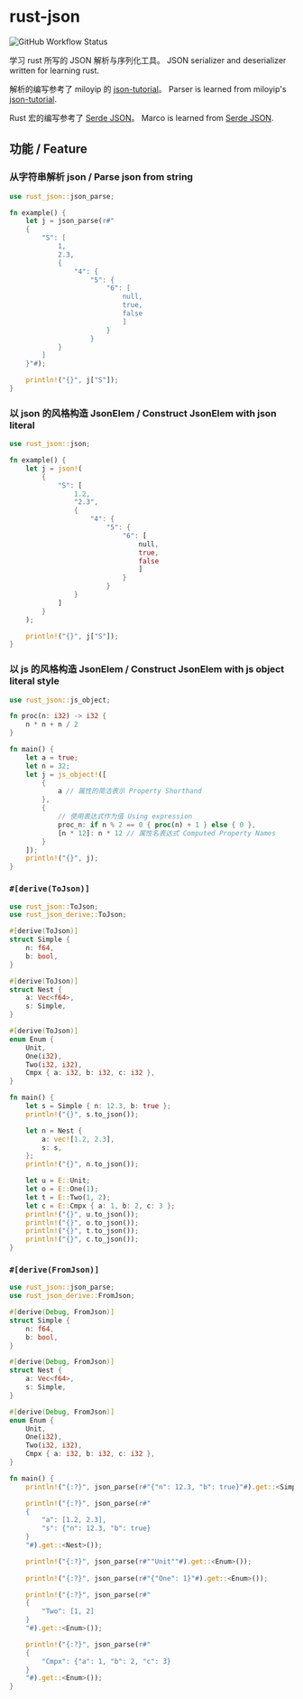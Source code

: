 # rust-json

![GitHub Workflow Status](https://img.shields.io/github/workflow/status/Puellaquae/rust-json/Rust?label=Build%20%26%20Test)

学习 rust 所写的 JSON 解析与序列化工具。 JSON serializer and deserializer written for learning rust.

解析的编写参考了 miloyip 的 [json-tutorial](https://github.com/miloyip/json-tutorial)。 Parser is learned from miloyip's [json-tutorial](https://github.com/miloyip/json-tutorial).

Rust 宏的编写参考了 [Serde JSON](https://github.com/serde-rs/json)。 Marco is learned from [Serde JSON](https://github.com/serde-rs/json).

## 功能 / Feature

### 从字符串解析 json / Parse json from string

```rust
use rust_json::json_parse;

fn example() {
    let j = json_parse(r#"
    {
        "S": [
            1, 
            2.3, 
            {
                "4": {
                    "5": {
                        "6": [
                            null,
                            true, 
                            false
                            ]
                        }
                    }
            }
        ]
    }"#);

    println!("{}", j["S"]);
}
```

### 以 json 的风格构造 JsonElem / Construct JsonElem with json literal

```rust
use rust_json::json;

fn example() {
    let j = json!(
        {
            "S": [
                1.2, 
                "2.3", 
                {
                    "4": {
                        "5": {
                            "6": [
                                null,
                                true, 
                                false
                                ]
                            }
                        }
                }
            ]
        }
    );

    println!("{}", j["S"]);
}
```

### 以 js 的风格构造 JsonElem / Construct JsonElem with js object literal style

```rust
use rust_json::js_object;

fn proc(n: i32) -> i32 {
    n * n + n / 2
}

fn main() {
    let a = true;
    let n = 32;
    let j = js_object!([
        {
            a // 属性的简洁表示 Property Shorthand
        },
        {
            // 使用表达式作为值 Using expression
            proc_n: if n % 2 == 0 { proc(n) + 1 } else { 0 }, 
            [n * 12]: n * 12 // 属性名表达式 Computed Property Names
        }
    ]);
    println!("{}", j);
}
```

### `#[derive(ToJson)]`
```rust
use rust_json::ToJson;
use rust_json_derive::ToJson;

#[derive(ToJson)]
struct Simple {
    n: f64,
    b: bool,
}

#[derive(ToJson)]
struct Nest {
    a: Vec<f64>,
    s: Simple,
}

#[derive(ToJson)]
enum Enum {
    Unit,
    One(i32),
    Two(i32, i32),
    Cmpx { a: i32, b: i32, c: i32 },
}

fn main() {
    let s = Simple { n: 12.3, b: true };
    println!("{}", s.to_json());

    let n = Nest {
        a: vec![1.2, 2.3],
        s: s,
    };
    println!("{}", n.to_json());

    let u = E::Unit;
    let o = E::One(1);
    let t = E::Two(1, 2);
    let c = E::Cmpx { a: 1, b: 2, c: 3 };
    println!("{}", u.to_json());
    println!("{}", o.to_json());
    println!("{}", t.to_json());
    println!("{}", c.to_json());
}
```

### `#[derive(FromJson)]`
```rust
use rust_json::json_parse;
use rust_json_derive::FromJson;

#[derive(Debug, FromJson)]
struct Simple {
    n: f64,
    b: bool,
}

#[derive(Debug, FromJson)]
struct Nest {
    a: Vec<f64>,
    s: Simple,
}

#[derive(Debug, FromJson)]
enum Enum {
    Unit,
    One(i32),
    Two(i32, i32),
    Cmpx { a: i32, b: i32, c: i32 },
}

fn main() {
    println!("{:?}", json_parse(r#"{"n": 12.3, "b": true}"#).get::<Simple>());

    println!("{:?}", json_parse(r#"
    {
        "a": [1.2, 2.3],
        "s": {"n": 12.3, "b": true}
    }
    "#).get::<Nest>());

    println!("{:?}", json_parse(r#""Unit""#).get::<Enum>());
    
    println!("{:?}", json_parse(r#"{"One": 1}"#).get::<Enum>());

    println!("{:?}", json_parse(r#"
    {
        "Two": [1, 2]
    }
    "#).get::<Enum>());

    println!("{:?}", json_parse(r#"
    {
        "Cmpx": {"a": 1, "b": 2, "c": 3}
    }
    "#).get::<Enum>());
}
```